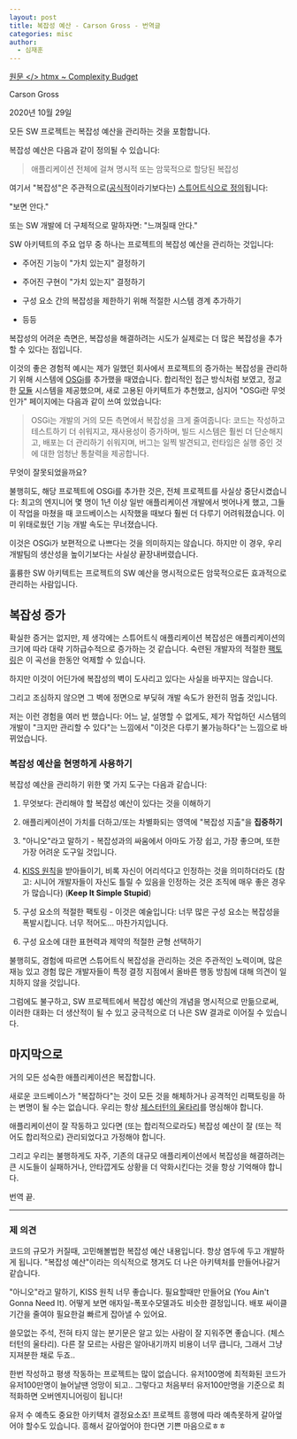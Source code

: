 ```yaml
---
layout: post
title: 복잡성 예산 - Carson Gross - 번역글
categories: misc
author:
  - 심재훈
---
```

[원문 </> htmx ~ Complexity Budget](https://htmx.org/essays/complexity-budget/)

Carson Gross

2020년 10월 29일

모든 SW 프로젝트는 복잡성 예산을 관리하는 것을 포함합니다.

복잡성 예산은 다음과 같이 정의될 수 있습니다:

> 애플리케이션 전체에 걸쳐 명시적 또는 암묵적으로 할당된 복잡성

여기서 "복잡성"은 주관적으로([공식적](https://en.wikipedia.org/wiki/Programming_complexity)이라기보다는) [스튜어트식으로 정의](https://en.wikipedia.org/wiki/I_know_it_when_I_see_it)됩니다: 

"보면 안다."

또는 SW 개발에 더 구체적으로 말하자면: "느껴질때 안다."

SW 아키텍트의 주요 업무 중 하나는 프로젝트의 복잡성 예산을 관리하는 것입니다:

*   주어진 기능이 "가치 있는지" 결정하기
    
*   주어진 구현이 "가치 있는지" 결정하기
    
*   구성 요소 간의 복잡성을 제한하기 위해 적절한 시스템 경계 추가하기
    
*   등등
    

복잡성의 어려운 측면은, 복잡성을 해결하려는 시도가 실제로는 더 많은 복잡성을 추가할 수 있다는 점입니다.

이것의 좋은 경험적 예시는 제가 일했던 회사에서 프로젝트의 증가하는 복잡성을 관리하기 위해 시스템에 [OSGi](https://en.wikipedia.org/wiki/OSGi)를 추가했을 때였습니다. 합리적인 접근 방식처럼 보였고, 정교한 [모듈](https://www.osgi.org/resources/what-is-osgi/) 시스템을 제공했으며, 새로 고용된 아키텍트가 추천했고, 심지어 "OSGi란 무엇인가" 페이지에는 다음과 같이 쓰여 있었습니다:

> OSGi는 개발의 거의 모든 측면에서 복잡성을 크게 줄여줍니다: 코드는 작성하고 테스트하기 더 쉬워지고, 재사용성이 증가하며, 빌드 시스템은 훨씬 더 단순해지고, 배포는 더 관리하기 쉬워지며, 버그는 일찍 발견되고, 런타임은 실행 중인 것에 대한 엄청난 통찰력을 제공합니다.

무엇이 잘못되었을까요?

불행히도, 해당 프로젝트에 OSGi를 추가한 것은, 전체 프로젝트를 사실상 중단시켰습니다: 최고의 엔지니어 몇 명이 1년 이상 일반 애플리케이션 개발에서 벗어나게 했고, 그들이 작업을 마쳤을 때 코드베이스는 시작했을 때보다 훨씬 더 다루기 어려워졌습니다. 이미 위태로웠던 기능 개발 속도는 무너졌습니다.

이것은 OSGi가 보편적으로 나쁘다는 것을 의미하지는 않습니다. 하지만 이 경우, 우리 개발팀의 생산성을 높이기보다는 사실상 끝장내버렸습니다.

훌륭한 SW 아키텍트는 프로젝트의 SW 예산을 명시적으로든 암묵적으로든 효과적으로 관리하는 사람입니다.

## 복잡성 증가

확실한 증거는 없지만, 제 생각에는 스튜어트식 애플리케이션 복잡성은 애플리케이션의 크기에 따라 대략 기하급수적으로 증가하는 것 같습니다. 숙련된 개발자의 적절한 [팩토링](https://en.wikipedia.org/wiki/Decomposition_\(computer_science\))은 이 곡선을 한동안 억제할 수 있습니다.

하지만 이것이 어딘가에 복잡성의 벽이 도사리고 있다는 사실을 바꾸지는 않습니다.

그리고 조심하지 않으면 그 벽에 정면으로 부딪혀 개발 속도가 완전히 멈출 것입니다.

저는 이런 경험을 여러 번 했습니다: 어느 날, 설명할 수 없게도, 제가 작업하던 시스템의 개발이 "크지만 관리할 수 있다"는 느낌에서 "이것은 다루기 불가능하다"는 느낌으로 바뀌었습니다.

### 복잡성 예산을 현명하게 사용하기

복잡성 예산을 관리하기 위한 몇 가지 도구는 다음과 같습니다:

1.  무엇보다: 관리해야 할 복잡성 예산이 있다는 것을 이해하기
    
2.  애플리케이션이 가치를 더하고/또는 차별화되는 영역에 "복잡성 지출"을 **집중하기**
    
3.  "아니오"라고 말하기 - 복잡성과의 싸움에서 아마도 가장 쉽고, 가장 좋으며, 또한 가장 어려운 도구일 것입니다.
    
4.  [KISS 원칙](https://blog.naver.com/finway/221163007357?viewType=pc)을 받아들이기, 비록 자신이 어리석다고 인정하는 것을 의미하더라도 (참고: 시니어 개발자들이 자신도 틀릴 수 있음을 인정하는 것은 조직에 매우 좋은 경우가 많습니다) (**Keep It Simple Stupid**)
    
5.  구성 요소의 적절한 팩토링 - 이것은 예술입니다: 너무 많은 구성 요소는 복잡성을 폭발시킵니다. 너무 적어도... 마찬가지입니다.
    
6.  구성 요소에 대한 표현력과 제약의 적절한 균형 선택하기
    

불행히도, 경험에 따르면 스튜어트식 복잡성을 관리하는 것은 주관적인 노력이며, 많은 재능 있고 경험 많은 개발자들이 특정 결정 지점에서 올바른 행동 방침에 대해 의견이 일치하지 않을 것입니다.

그럼에도 불구하고, SW 프로젝트에서 복잡성 예산의 개념을 명시적으로 만듦으로써, 이러한 대화는 더 생산적이 될 수 있고 궁극적으로 더 나은 SW 결과로 이어질 수 있습니다.

## 마지막으로

거의 모든 성숙한 애플리케이션은 복잡합니다.

새로운 코드베이스가 "복잡하다"는 것이 모든 것을 해체하거나 공격적인 리팩토링을 하는 변명이 될 수는 없습니다. 우리는 항상 [체스터턴의 울타리](https://fs.blog/2020/03/chestertons-fence/)를 명심해야 합니다.

애플리케이션이 잘 작동하고 있다면 (또는 합리적으로라도) 복잡성 예산이 잘 (또는 적어도 합리적으로) 관리되었다고 가정해야 합니다.

그리고 우리는 불행하게도 자주, 기존의 대규모 애플리케이션에서 복잡성을 해결하려는 큰 시도들이 실패하거나, 안타깝게도 상황을 더 악화시킨다는 것을 항상 기억해야 합니다.

번역 끝.

* * *

### **제 의견**

코드의 규모가 커질때, 고민해볼법한 복잡성 예산 내용입니다. 항상 염두에 두고 개발하게 됩니다. "복잡성 예산"이라는 의식적으로 챙겨도 더 나은 아키텍처를 만들어나갈거 같습니다.

"아니오"라고 말하기, KISS 원칙 너무 좋습니다. 필요할때만 만들어요 (You Ain't Gonna Need It). 어떻게 보면 애자일-폭포수모델과도 비슷한 결정입니다. 배포 싸이클 기간을 줄여야 필요한걸 빠르게 잡아낼 수 있어요.

쓸모없는 주석, 전혀 타지 않는 분기문은 알고 있는 사람이 잘 지워주면 좋습니다. (체스터턴의 울타리). 다른 잘 모르는 사람은 알아내기까지 비용이 너무 큽니다, 그래서 그냥 지져분한 채로 두죠..

한번 작성하고 평생 작동하는 프로젝트는 많이 없습니다. 유저100명에 최적화된 코드가 유저100만명이 늘어날땐 엉망이 되고.. 그렇다고 처음부터 유저100만명을 기준으로 최적화하면 오버엔지니어링이 됩니다!

유저 수 예측도 중요한 아키텍처 결정요소죠! 프로젝트 흥행에 따라 예측못하게 갈아엎어야 할수도 있습니다. 흥해서 갈아엎어야 한다면 기쁜 마음으로ㅎㅎ